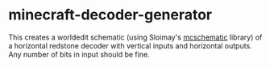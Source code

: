 # minecraft-decoder-generator
This creates a worldedit schematic (using Sloimay's [mcschematic](https://pypi.org/project/mcschematic/) library) of a horizontal redstone decoder with vertical inputs and horizontal outputs. Any number of bits in input should be fine.
